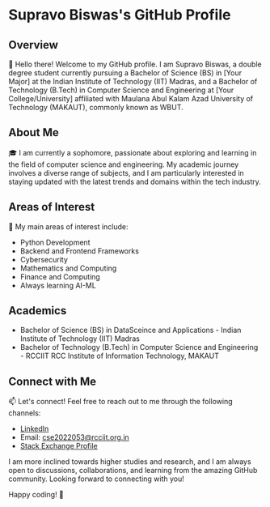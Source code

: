 # Supravo Biswas's GitHub Profile

## Overview

👋 Hello there! Welcome to my GitHub profile. I am Supravo Biswas, a double degree student currently pursuing a Bachelor of Science (BS) in [Your Major] at the Indian Institute of Technology (IIT) Madras, and a Bachelor of Technology (B.Tech) in Computer Science and Engineering at [Your College/University] affiliated with Maulana Abul Kalam Azad University of Technology (MAKAUT), commonly known as WBUT.

## About Me

🎓 I am currently a sophomore, passionate about exploring and learning in the field of computer science and engineering. My academic journey involves a diverse range of subjects, and I am particularly interested in staying updated with the latest trends and domains within the tech industry.

## Areas of Interest

🚀 My main areas of interest include:

- Python Development
- Backend and Frontend Frameworks
- Cybersecurity
- Mathematics and Computing
- Finance and Computing
- Always learning AI-ML
  

## Academics

- Bachelor of Science (BS) in DataSceince and Applications - Indian Institute of Technology (IIT) Madras
- Bachelor of Technology (B.Tech) in Computer Science and Engineering - RCCIIT RCC Institute of Information Technology, MAKAUT

## Connect with Me

📫 Let's connect! Feel free to reach out to me through the following channels:

- [LinkedIn](https://www.linkedin.com/in/supravo-biswas/)
- Email: cse2022053@rcciit.org.in
- [Stack Exchange Profile](https://stackexchange.com/users/your-stack-exchange-id)

I am more inclined towards higher studies and research, and I am always open to discussions, collaborations, and learning from the amazing GitHub community. Looking forward to connecting with you!

Happy coding! 🚀

